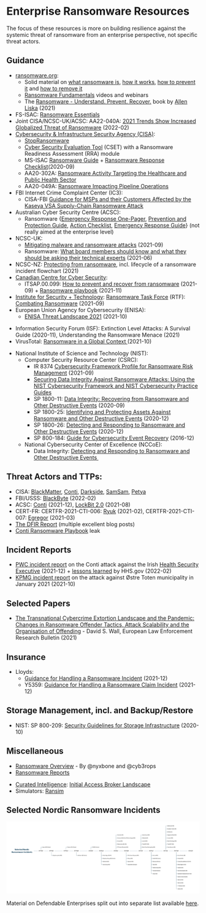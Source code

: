 # Enterprise Ransomware Resources
The focus of these resources is more on building resilience against the systemic threat of ransomware from an enterprise perspective, not specific threat actors.

## Guidance
* [ransomware.org](https://ransomware.org/):
	* Solid material on [what ransomware is](https://ransomware.org/what-is-ransomware/), [how it works](https://ransomware.org/how-does-ransomware-work/), [how to prevent it](https://ransomware.org/how-to-prevent-ransomware/) and [how to remove it](https://ransomware.org/how-to-remove-ransomware/)
	* [Ransomware Fundamentals](https://ransomware.org/videos/) videos and webinars
	* The [Ransomware - Understand. Prevent. Recover.](https://ransomware.org/book/) book by [Allen Liska](https://twitter.com/uuallan/) (2021)
* FS-ISAC: [Ransomware Essentials](https://www.fsisac.com/ransomware-essentials)
* Joint CISA/NCSC-UK/ACSC: AA22-040A: [2021 Trends Show Increased Globalized Threat of Ransomware](https://www.cisa.gov/uscert/ncas/alerts/aa22-040a) (2022-02)
* [Cybersecurity & Infrastructure Security Agency (CISA)](https://www.cisa.gov/):
	* [StopRansomware](https://www.cisa.gov/stopransomware)
	* [Cyber Security Evaluation Tool](https://www.cisa.gov/stopransomware/cyber-security-evaluation-tool-csetr) (CSET) with a Ransomware Readiness Assessment (RRA) module
	* MS-ISAC [Ransomware Guide](https://www.cisa.gov/sites/default/files/publications/CISA_MS-ISAC_Ransomware%20Guide_S508C.pdf) + [Ransomware Response Checklist](https://www.cisa.gov/stopransomware/ive-been-hit-ransomware)(2020-09)
	* AA20-302A: [Ransomware Activity Targeting the Healthcare and Public Health Sector](https://www.cisa.gov/uscert/ncas/alerts/aa20-302a)
	* AA20-049A: [Ransomware Impacting Pipeline Operations](https://www.cisa.gov/uscert/ncas/alerts/aa20-049a)
* FBI Internet Crime Complaint Center (IC3):
	* CISA-FBI [Guidance for MSPs and their Customers Affected by the Kaseya VSA Supply-Chain Ransomware Attack](https://www.cisa.gov/uscert/kaseya-ransomware-attack)
* Australian Cyber Security Centre (ACSC):
	* Ransomware {[Emergency Response One-Pager](https://www.cyber.gov.au/sites/default/files/2021-10/ACSC-ransomware-emergency-response-one-page-guide.pdf), [Prevention and Protection Guide](https://www.cyber.gov.au/sites/default/files/2021-07/11515_ACSC_Prevention-And-Protection-Guide_Accessible_08.12.20.pdf), [Action Checklist](https://www.cyber.gov.au/sites/default/files/2021-09/11936_ACSC_Ransomware_Action_Checklist_v1.pdf), [Emergency Response Guide](https://www.cyber.gov.au/sites/default/files/2021-07/11515_ACSC_Emergency-Response-Guide_Accessible_08.12.20.pdf)} (not really aimed at the enterprise level)
* NCSC-UK:
	* [Mitigating malware and ransomware attacks](https://www.ncsc.gov.uk/guidance/mitigating-malware-and-ransomware-attacks) (2021-09)
	* Ransomware: [What board members should know and what they should be asking their technical experts](https://www.ncsc.gov.uk/blog-post/what-board-members-should-know-about-ransomware) (2021-06)
* NCSC-NZ: [Protecting from ransomware](https://www.cert.govt.nz/business/guides/protecting-from-ransomware/), incl. lifecycle of a ransomware incident flowchart (2021) 
* [Canadian Centre for Cyber Security](https://cyber.gc.ca/en/):
	* ITSAP.00.099: [How to prevent and recover from ransomware](https://cyber.gc.ca/en/guidance/ransomware-how-prevent-and-recover-itsap00099) (2021-09) + [Ransomware playbook](https://cyber.gc.ca/en/guidance/ransomware-playbook-itsm00099) (2021-11)
* [Institute for Security + Technology](https://securityandtechnology.org/): [Ransomware Task Force](https://securityandtechnology.org/ransomwaretaskforce/) (RTF): [Combating Ransomware](https://securityandtechnology.org/ransomwaretaskforce/report/) (2021-09)
* European Union Agency for Cybersecurity (ENISA):
	- [ENISA Threat Landscape 2021](https://www.enisa.europa.eu/publications/enisa-threat-landscape-2021) (2021-10)
- Information Security Forum (ISF): Extinction Level Attacks: A Survival Guide (2020-11), Understanding the Ransomware Menace (2021)
- VirusTotal: [Ransomware in a Global Context ](https://www.virustotal.com/go/ransomware-in-a-global-context-2021)(2021-10) 
* National Institute of Science and Technology (NIST):
	* Computer Security Resource Center (CSRC):
		- IR 8374 [Cybersecurity Framework Profile for Ransomware Risk Management](https://csrc.nist.gov/publications/detail/nistir/8374/draft) (2021-09)
		- [Securing Data Integrity Against Ransomware Attacks: Using the NIST Cybersecurity Framework and NIST Cybersecurity Practice Guides](https://csrc.nist.gov/publications/detail/white-paper/2020/10/01/securing-data-integrity-against-ransomware-attacks/draft)
		- SP 1800-11: [Data Integrity: Recovering from Ransomware and Other Destructive Events](https://csrc.nist.gov/publications/detail/sp/1800-11/final) (2020-09)
		- SP 1800-25: [Identifying and Protecting Assets Against Ransomware and Other Destructive Events](https://csrc.nist.gov/publications/detail/sp/1800-25/final) (2020-12)
		- SP 1800-26: [Detecting and Responding to Ransomware and Other Destructive Events](https://csrc.nist.gov/publications/detail/sp/1800-26/final) (2020-12)
		- SP 800-184: [Guide for Cybersecurity Event Recovery](https://csrc.nist.gov/publications/detail/sp/800-184/final) (2016-12)
	* National Cybersecurity Center of Excellence (NCCoE):
		- Data Integrity: [Detecting and Responding to Ransomware and Other Destructive Events ](https://www.nccoe.nist.gov/data-integrity-detecting-and-responding-ransomware-and-other-destructive-events)

## Threat Actors and TTPs:
* CISA: [BlackMatter](https://www.cisa.gov/uscert/ncas/alerts/aa21-291a), [Conti](https://www.cisa.gov/uscert/ncas/alerts/aa21-265a), [Darkside](https://www.cisa.gov/uscert/ncas/alerts/aa21-131a), [SamSam](https://www.cisa.gov/uscert/ncas/alerts/AA18-337A), [Petya](https://www.cisa.gov/uscert/ncas/alerts/TA17-181A)
* FBI/USSS: [BlackByte](https://www.ic3.gov/Media/News/2022/220211.pdf) (2022-02)
* ACSC: [Conti](https://www.cyber.gov.au/sites/default/files/2021-12/ACSC%20Ransomware%20Profile%20Conti%20-%2010%20December_0.pdf) (2021-12), [LockBit 2.0](https://www.cyber.gov.au/acsc/view-all-content/advisories/2021-006-acsc-ransomware-profile-lockbit-20) (2021-08)
* CERT-FR: CERTFR-2021-CTI-006: [Ryuk](https://www.cert.ssi.gouv.fr/cti/CERTFR-2021-CTI-006/) (2021-02), CERTFR-2021-CTI-007: [Egregor](https://www.cert.ssi.gouv.fr/cti/CERTFR-2021-CTI-007/) (2021-03)
* [The DFIR Report](https://thedfirreport.com/) (multiple excellent blog posts)
* [Conti Ransomware Playbook](https://www.bleepingcomputer.com/news/security/translated-conti-ransomware-playbook-gives-insight-into-attacks/) leak

## Incident Reports
* [PWC incident report](https://www.hse.ie/eng/services/news/media/pressrel/hse-publishes-independent-report-on-conti-cyber-attack.html) on the Conti attack against the Irish [Health Security Executive](https://www.hse.ie/eng/) (2021-12) + [lessons learned](https://www.hhs.gov/sites/default/files/lessons-learned-hse-attack.pdf) by HHS.gov (2022-02)
* [KPMG incident report](https://www.ototen.no/_f/p1/i5689ceb7-72b4-44d0-970c-a5c4828047e5/offentlig-versjon.pdf) on the attack against Østre Toten municipality in January 2021 (2021-10)

## Selected Papers
* [The Transnational Cybercrime Extortion Landscape and the Pandemic: Changes in Ransomware Offender Tactics, Attack Scalability and the Organisation of Offending](https://papers.ssrn.com/sol3/papers.cfm?abstract_id=3908159) - David S. Wall, European Law Enforcement Research Bulletin (2021)

## Insurance
* Lloyds:
	- [Guidance for Handling a Ransomware Incident](https://www.lmalloyds.com/LMA/News/Blog/guidance_101221.aspx) (2021-12)
	- Y5359: [Guidance for Handling a Ransomware Claim Incident](https://assets.lloyds.com/media/152f8157-8c79-42b1-8a41-792b3dbc88dd/Y5359-Guidance-for-handling-a-ransomware-claim-incident.pdf) (2021-12)

## Storage Management, incl. and Backup/Restore
* NIST: SP 800-209: [Security Guidelines for Storage Infrastructure](https://csrc.nist.gov/publications/detail/sp/800-209/final) (2020-10)

## Miscellaneous
  - [Ransomware Overview](https://docs.google.com/spreadsheets/d/1TWS238xacAto-fLKh1n5uTsdijWdCEsGIM0Y0Hvmc5g/pubhtml) - By @nyxbone and @cyb3rops
 - [Ransomware Reports](https://github.com/d4rk-d4nph3/Ransomware-Reports)
* [Curated Intelligence](https://www.curatedintel.org/): [Initial Access Broker Landscape](https://github.com/curated-intel/Initial-Access-Broker-Landscape)
* Simulators: [Ransim](https://id-ransomware.malwarehunterteam.com/)

## Selected Nordic Ransomware Incidents
![Selected Nordic Ransomware Incidents](https://github.com/oddbjorn/ransomware/blob/main/Selected%20Nordic%20Ransomware%20Incidents.png)

Material on Defendable Enterprises split out into separate list available [here](https://github.com/oddbjorn/defendable).